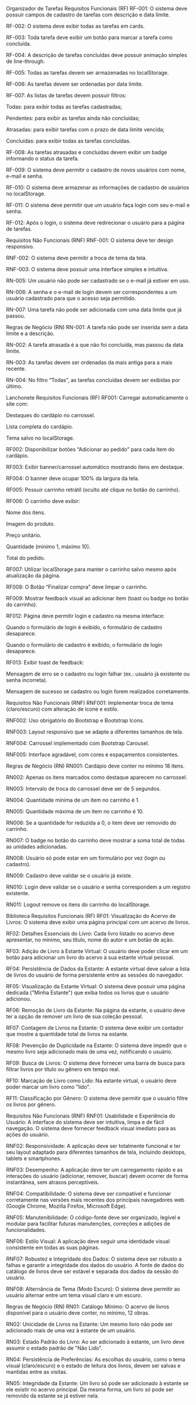 Organizador de Tarefas
Requisitos Funcionais (RF)
RF-001: O sistema deve possuir campos de cadastro de tarefas com descrição e data limite.

RF-002: O sistema deve exibir todas as tarefas em cards.

RF-003: Toda tarefa deve exibir um botão para marcar a tarefa como concluída.

RF-004: A descrição de tarefas concluídas deve possuir animação simples de line-through.

RF-005: Todas as tarefas devem ser armazenadas no localStorage.

RF-006: As tarefas devem ser ordenadas por data limite.

RF-007: As listas de tarefas devem possuir filtros:

Todas: para exibir todas as tarefas cadastradas;

Pendentes: para exibir as tarefas ainda não concluídas;

Atrasadas: para exibir tarefas com o prazo de data limite vencida;

Concluídas: para exibir todas as tarefas concluídas.

RF-008: As tarefas atrasadas e concluídas devem exibir um badge informando o status da tarefa.

RF-009: O sistema deve permitir o cadastro de novos usuários com nome, e-mail e senha.

RF-010: O sistema deve armazenar as informações de cadastro de usuários no localStorage.

RF-011: O sistema deve permitir que um usuário faça login com seu e-mail e senha.

RF-012: Após o login, o sistema deve redirecionar o usuário para a página de tarefas.

Requisitos Não Funcionais (RNF)
RNF-001: O sistema deve ter design responsivo.

RNF-002: O sistema deve permitir a troca de tema da tela.

RNF-003: O sistema deve possuir uma interface simples e intuitiva.

RN-005: Um usuário não pode ser cadastrado se o e-mail já estiver em uso.

RN-006: A senha e o e-mail de login devem ser correspondentes a um usuário cadastrado para que o acesso seja permitido.

RN-007: Uma tarefa não pode ser adicionada com uma data limite que já passou.

Regras de Negócio (RN)
RN-001: A tarefa não pode ser inserida sem a data limite e a descrição.

RN-002: A tarefa atrasada é a que não foi concluída, mas passou da data limite.

RN-003: As tarefas devem ser ordenadas da mais antiga para a mais recente.

RN-004: No filtro “Todas”, as tarefas concluídas devem ser exibidas por último.

Lanchonete
Requisitos Funcionais (RF)
RF001: Carregar automaticamente o site com:

Destaques do cardápio no carrossel.

Lista completa do cardápio.

Tema salvo no localStorage.

RF002: Disponibilizar botões “Adicionar ao pedido” para cada item do cardápio.

RF003: Exibir banner/carrossel automático mostrando itens em destaque.

RF004: O banner deve ocupar 100% da largura da tela.

RF005: Possuir carrinho retrátil (oculto até clique no botão do carrinho).

RF006: O carrinho deve exibir:

Nome dos itens.

Imagem do produto.

Preço unitário.

Quantidade (mínimo 1, máximo 10).

Total do pedido.

RF007: Utilizar localStorage para manter o carrinho salvo mesmo após atualização da página.

RF008: O Botão “Finalizar compra” deve limpar o carrinho.

RF009: Mostrar feedback visual ao adicionar item (toast ou badge no botão do carrinho).

RF012: Página deve permitir login e cadastro na mesma interface:

Quando o formulário de login é exibido, o formulário de cadastro desaparece.

Quando o formulário de cadastro é exibido, o formulário de login desaparece.

RF013: Exibir toast de feedback:

Mensagem de erro se o cadastro ou login falhar (ex.: usuário já existente ou senha incorreta).

Mensagem de sucesso se cadastro ou login forem realizados corretamente.

Requisitos Não Funcionais (RNF)
RNF001: Implementar troca de tema (claro/escuro) com alteração de ícone e estilo.

RNF002: Uso obrigatório do Bootstrap e Bootstrap Icons.

RNF003: Layout responsivo que se adapte a diferentes tamanhos de tela.

RNF004: Carrossel implementado com Bootstrap Carousel.

RNF005: Interface agradável, com cores e espaçamentos consistentes.

Regras de Negócio (RN)
RN001: Cardápio deve conter no mínimo 18 itens.

RN002: Apenas os itens marcados como destaque aparecem no carrossel.

RN003: Intervalo de troca do carrossel deve ser de 5 segundos.

RN004: Quantidade mínima de um item no carrinho é 1.

RN005: Quantidade máxima de um item no carrinho é 10.

RN006: Se a quantidade for reduzida a 0, o item deve ser removido do carrinho.

RN007: O badge no botão do carrinho deve mostrar a soma total de todas as unidades adicionadas.

RN008: Usuário só pode estar em um formulário por vez (login ou cadastro).

RN009: Cadastro deve validar se o usuário já existe.

RN010: Login deve validar se o usuário e senha correspondem a um registro existente.

RN011: Logout remove os itens do carrinho do localStorage.

Biblioteca
Requisitos Funcionais (RF)
RF01: Visualização do Acervo de Livros: O sistema deve exibir uma página principal com um acervo de livros.

RF02: Detalhes Essenciais do Livro: Cada livro listado no acervo deve apresentar, no mínimo, seu título, nome do autor e um botão de ação.

RF03: Adição de Livro à Estante Virtual: O usuário deve poder clicar em um botão para adicionar um livro do acervo à sua estante virtual pessoal.

RF04: Persistência de Dados da Estante: A estante virtual deve salvar a lista de livros do usuário de forma persistente entre as sessões do navegador.

RF05: Visualização da Estante Virtual: O sistema deve possuir uma página dedicada ("Minha Estante") que exiba todos os livros que o usuário adicionou.

RF06: Remoção de Livro da Estante: Na página da estante, o usuário deve ter a opção de remover um livro de sua coleção pessoal.

RF07: Contagem de Livros na Estante: O sistema deve exibir um contador que mostre a quantidade total de livros na estante.

RF08: Prevenção de Duplicidade na Estante: O sistema deve impedir que o mesmo livro seja adicionado mais de uma vez, notificando o usuário.

RF09: Busca de Livros: O sistema deve fornecer uma barra de busca para filtrar livros por título ou gênero em tempo real.

RF10: Marcação de Livro como Lido: Na estante virtual, o usuário deve poder marcar um livro como "lido".

RF11: Classificação por Gênero: O sistema deve permitir que o usuário filtre os livros por gênero.

Requisitos Não Funcionais (RNF)
RNF01: Usabilidade e Experiência do Usuário: A interface do sistema deve ser intuitiva, limpa e de fácil navegação. O sistema deve fornecer feedback visual imediato para as ações do usuário.

RNF02: Responsividade: A aplicação deve ser totalmente funcional e ter seu layout adaptado para diferentes tamanhos de tela, incluindo desktops, tablets e smartphones.

RNF03: Desempenho: A aplicação deve ter um carregamento rápido e as interações do usuário (adicionar, remover, buscar) devem ocorrer de forma instantânea, sem atrasos perceptíveis.

RNF04: Compatibilidade: O sistema deve ser compatível e funcionar corretamente nas versões mais recentes dos principais navegadores web (Google Chrome, Mozilla Firefox, Microsoft Edge).

RNF05: Manutenibilidade: O código-fonte deve ser organizado, legível e modular para facilitar futuras manutenções, correções e adições de funcionalidades.

RNF06: Estilo Visual: A aplicação deve seguir uma identidade visual consistente em todas as suas páginas.

RNF07: Robustez e Integridade dos Dados: O sistema deve ser robusto a falhas e garantir a integridade dos dados do usuário. A fonte de dados do catálogo de livros deve ser estável e separada dos dados da sessão do usuário.

RNF08: Alternância de Tema (Modo Escuro): O sistema deve permitir ao usuário alternar entre um tema visual claro e um escuro.

Regras de Negócio (RN)
RN01: Catálogo Mínimo: O acervo de livros disponível para o usuário deve conter, no mínimo, 12 obras.

RN02: Unicidade de Livros na Estante: Um mesmo livro não pode ser adicionado mais de uma vez à estante de um usuário.

RN03: Estado Padrão do Livro: Ao ser adicionado à estante, um livro deve assumir o estado padrão de "Não Lido".

RN04: Persistência de Preferências: As escolhas do usuário, como o tema visual (claro/escuro) e o estado de leitura dos livros, devem ser salvas e mantidas entre as visitas.

RN05: Integridade da Estante: Um livro só pode ser adicionado à estante se ele existir no acervo principal. Da mesma forma, um livro só pode ser removido da estante se já estiver nela.
